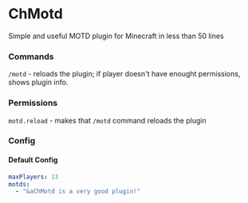 # ChMotd
Simple and useful MOTD plugin for Minecraft in less than 50 lines

### Commands
`/motd` - reloads the plugin; if player doesn't have enought permissions, shows plugin info.

### Permissions
`motd.reload` - makes that `/motd` command reloads the plugin

### Config
#### Default Config
```yaml
maxPlayers: 13
motds:
  - "&aChMotd is a very good plugin!"
```
